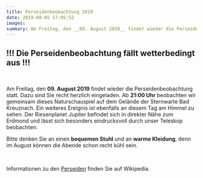 ```yaml
---
title: Perseidenbeobachtung 2019
date: 2019-08-05 17:05:52
images: 
summary: Am Freitag, den __09. August 2019__ findet wieder die Perseidenbeobachtung statt. Dazu sind Sie recht herzlich eingeladen.
---
```

## !!! Die Perseidenbeobachtung fällt wetterbedingt aus !!!

&nbsp;

Am Freitag, den __09. August 2019__&nbsp;findet wieder die Perseidenbeobachtung statt. Dazu sind Sie recht herzlich eingeladen. Ab<span>&nbsp;</span>__21:00 Uhr__<span>&nbsp;</span>beobachten wir gemeinsam dieses Naturschauspiel auf dem Gelände der Sternwarte Bad Kreuznach. Ein weiteres Ereignis ist ebenfalls an diesem Tag am Himmel zu sehen. Der Riesenplanet Jupiter befindet sich in direkter Nähe zum Erdmond und lässt sich besonders eindrucksvoll durch unser Teleskop beobachten.

Bitte denken Sie an einen&nbsp;__bequemen Stuhl__&nbsp;und an&nbsp;__warme Kleidung__, denn im August können die Abende schon recht kühl sein.

&nbsp;

Informationen zu den<span>&nbsp;</span>[Perseiden](https://de.wikipedia.org/wiki/Perseiden "Perseiden Wikipedia")&nbsp;finden Sie auf Wikipedia.